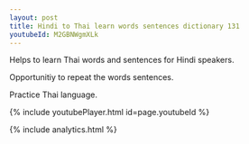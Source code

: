 ```yaml
---
layout: post
title: Hindi to Thai learn words sentences dictionary 131 
youtubeId: M2GBNWgmXLk
---
```

 
 
Helps to learn Thai words and sentences for Hindi speakers.

Opportunitiy to repeat the words sentences. 

Practice Thai language. 
 
{% include youtubePlayer.html id=page.youtubeId %}
 
 
{% include analytics.html %}